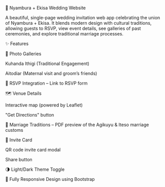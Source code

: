 💍 Nyambura + Ekisa Wedding Website

A beautiful, single-page wedding invitation web app celebrating the union of Nyambura + Ekisa.
It blends modern design with cultural traditions, allowing guests to RSVP, view event details, see galleries of past ceremonies, and explore traditional marriage processes.

✨ Features

📸 Photo Galleries

Kuhanda Ithigi (Traditional Engagement)

Aitodiar (Maternal visit and groom’s friends)

📅 RSVP Integration – Link to RSVP form

🗺️ Venue Details

Interactive map (powered by Leaflet)

"Get Directions" button

📖 Marriage Traditions – PDF preview of the Agikuyu & Iteso marriage customs

💌 Invite Card

QR code invite card modal

Share button

🌗 Light/Dark Theme Toggle

📱 Fully Responsive Design using Bootstrap
